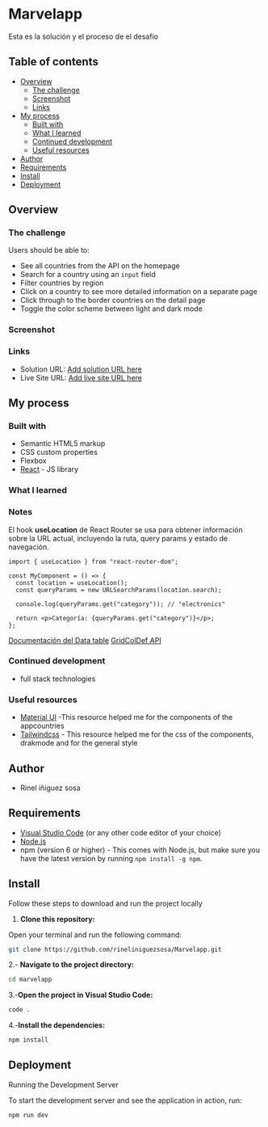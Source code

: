 # Marvelapp

Esta es la solución y el proceso de el desafio 

## Table of contents

- [Overview](#overview)
  - [The challenge](#the-challenge)
  - [Screenshot](#screenshot)
  - [Links](#links)
- [My process](#my-process)
  - [Built with](#built-with)
  - [What I learned](#what-i-learned)
  - [Continued development](#continued-development)
  - [Useful resources](#useful-resources)
- [Author](#author)
- [Requirements](#requirements)
- [Install](#install)
- [Deployment](#deployment)



## Overview

### The challenge

Users should be able to:

- See all countries from the API on the homepage
- Search for a country using an `input` field
- Filter countries by region
- Click on a country to see more detailed information on a separate page
- Click through to the border countries on the detail page
- Toggle the color scheme between light and dark mode

### Screenshot


### Links

- Solution URL: [Add solution URL here](https://www.frontendmentor.io/solutions/rest-countries-api-with-color-theme-switcher-d1mEtcU-IT)
- Live Site URL: [Add live site URL here](https://rineliniguezsosa.github.io/appcountries/)

## My process

### Built with

- Semantic HTML5 markup
- CSS custom properties
- Flexbox
- [React](https://reactjs.org/) - JS library


### What I learned
### Notes

El hook **useLocation** de React Router se usa para obtener información sobre la URL actual, incluyendo la ruta, query params y estado de navegación.

```tsx
import { useLocation } from "react-router-dom";

const MyComponent = () => {
  const location = useLocation();
  const queryParams = new URLSearchParams(location.search);

  console.log(queryParams.get("category")); // "electronics"
  
  return <p>Categoría: {queryParams.get("category")}</p>;
};
```

[Documentación del Data table](https://mui.com/material-ui/react-table/)
[GridColDef API](https://mui.com/x/api/data-grid/grid-col-def/)




### Continued development

- full stack technologies

### Useful resources

- [Material UI](https://mui.com/material-ui/all-components/) -This resource helped me for the components of the appcountries
- [Tailwindcss](https://tailwindcss.com/) - This resource helped me for the css of the components, drakmode and for the general style


## Author

- Rinel iñiguez sosa


## Requirements 

- [Visual Studio Code](https://code.visualstudio.com/) (or any other code editor of your choice)
- [Node.js](https://nodejs.org/)
- npm (version 6 or higher) - This comes with Node.js, but make sure you have the latest version by running `npm install -g npm`.

## Install

Follow these steps to download and run the project locally

1. **Clone this repository:**

  Open your terminal and run the following command:

   ```bash
   git clone https://github.com/rineliniguezsosa/Marvelapp.git
   ```

2.- **Navigate to the project directory:**

```bash
cd marvelapp
```

3.-**Open the project in Visual Studio Code:**

```bash
code .
```

4.-**Install the dependencies:**

```bash
npm install
````

## Deployment

Running the Development Server

To start the development server and see the application in action, run:

```bash
npm run dev
```